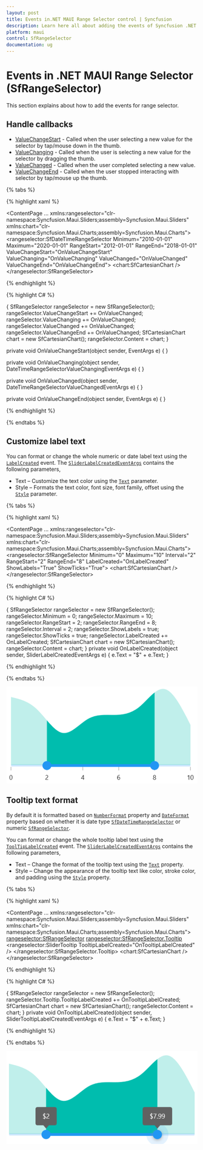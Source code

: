 ```yaml
---
layout: post
title: Events in.NET MAUI Range Selector control | Syncfusion 
description: Learn here all about adding the events of Syncfusion .NET MAUI Range Selector (SfRangeSelector) control and more.
platform: maui
control: SfRangeSelector
documentation: ug
---
```


# Events in .NET MAUI Range Selector (SfRangeSelector)

This section explains about how to add the events for range selector.

## Handle callbacks

* [ValueChangeStart](https://help.syncfusion.com/cr/maui/Syncfusion.Maui.Sliders.SfRangeSlider.html#Syncfusion_Maui_Sliders_SfRangeSlider_ValueChangeStart) -  Called when the user selecting a new value for the selector by tap/mouse down in the thumb.
* [ValueChanging](https://help.syncfusion.com/cr/maui/Syncfusion.Maui.Sliders.SfRangeSlider.html#Syncfusion_Maui_Sliders_SfRangeSlider_ValueChanging) - Called when the user is selecting a new value for the selector by dragging the thumb.
* [ValueChanged](https://help.syncfusion.com/cr/maui/Syncfusion.Maui.Sliders.SfRangeSlider.html#Syncfusion_Maui_Sliders_SfRangeSlider_ValueChanged) - Called when the user completed selecting a new value.
* [ValueChangeEnd](https://help.syncfusion.com/cr/maui/Syncfusion.Maui.Sliders.SfRangeSlider.html#Syncfusion_Maui_Sliders_SfRangeSlider_ValueChangeEnd) - Called when the user stopped interacting with selector by tap/mouse up the thumb.

{% tabs %}

{% highlight xaml %}

<ContentPage 
             ...
             xmlns:rangeselector="clr-namespace:Syncfusion.Maui.Sliders;assembly=Syncfusion.Maui.Sliders"
             xmlns:chart="clr-namespace:Syncfusion.Maui.Charts;assembly=Syncfusion.Maui.Charts">
   <rangeselector:SfDateTimeRangeSelector Minimum="2010-01-01" 
                                          Maximum="2020-01-01" 
                                          RangeStart="2012-01-01" 
                                          RangeEnd="2018-01-01" 
                                          ValueChangeStart="OnValueChangeStart" 
                                          ValueChanging="OnValueChanging" 
                                          ValueChanged="OnValueChanged" 
                                          ValueChangeEnd="OnValueChangeEnd">
      <chart:SfCartesianChart />
   </rangeselector:SfRangeSelector>
</ContentPage>

{% endhighlight %}

{% highlight C# %}

{
   SfRangeSelector rangeSelector = new SfRangeSelector();
   rangeSelector.ValueChangeStart += OnValueChanged;
   rangeSelector.ValueChanging += OnValueChanged;
   rangeSelector.ValueChanged += OnValueChanged;
   rangeSelector.ValueChangeEnd += OnValueChanged;
   SfCartesianChart chart = new SfCartesianChart();
   rangeSelector.Content = chart;
}

private void OnValueChangeStart(object sender, EventArgs e)
{
}

private void OnValueChanging(object sender, DateTimeRangeSelectorValueChangingEventArgs e)
{
}

private void OnValueChanged(object sender, DateTimeRangeSelectorValueChangedEventArgs e)
{
}

private void OnValueChangeEnd(object sender, EventArgs e)
{
}

{% endhighlight %}

{% endtabs %}

## Customize label text

You can format or change the whole numeric or date label text using the [`LabelCreated`](https://help.syncfusion.com/cr/maui/Syncfusion.Maui.Sliders.SliderBase.html#Syncfusion_Maui_Sliders_SliderBase_LabelCreated) event. The [`SliderLabelCreatedEventArgs`](https://help.syncfusion.com/cr/maui/Syncfusion.Maui.Sliders.SliderLabelCreatedEventArgs.html) contains the following parameters,

* Text – Customize the text color using the [`Text`](https://help.syncfusion.com/cr/maui/Syncfusion.Maui.Sliders.SliderLabelCreatedEventArgs.html#Syncfusion_Maui_Sliders_SliderLabelCreatedEventArgs_Style) parameter.
* Style – Formats the text color, font size, font family, offset using the [`Style`](https://help.syncfusion.com/cr/maui/Syncfusion.Maui.Sliders.SliderLabelCreatedEventArgs.html#Syncfusion_Maui_Sliders_SliderLabelCreatedEventArgs_Style) parameter.

{% tabs %}

{% highlight xaml %}

<ContentPage 
             ...
             xmlns:rangeselector="clr-namespace:Syncfusion.Maui.Sliders;assembly=Syncfusion.Maui.Sliders"
             xmlns:chart="clr-namespace:Syncfusion.Maui.Charts;assembly=Syncfusion.Maui.Charts">
      <rangeselector:SfRangeSelector Minimum="0" 
                               Maximum="10" 
                               Interval="2" 
                               RangeStart="2" 
                               RangeEnd="8"
                               LabelCreated="OnLabelCreated"   
                               ShowLabels="True" 
                               ShowTicks="True">
            <chart:SfCartesianChart />
      </rangeselector:SfRangeSelector>
</ContentPage>

{% endhighlight %}

{% highlight C# %}

{
   SfRangeSelector rangeSelector = new SfRangeSelector();
   rangeSelector.Minimum = 0;
   rangeSelector.Maximum = 10;
   rangeSelector.RangeStart = 2;
   rangeSelector.RangeEnd = 8;
   rangeSelector.Interval = 2;
   rangeSelector.ShowLabels = true;
   rangeSelector.ShowTicks = true;
   rangeSelector.LabelCreated += OnLabelCreated;
   SfCartesianChart chart = new SfCartesianChart();
   rangeSelector.Content = chart;
}
private void OnLabelCreated(object sender, SliderLabelCreatedEventArgs e)
{
	e.Text = "$" + e.Text;
}

{% endhighlight %}

{% endtabs %}

![RangeSelector custom label](images/labels-and-dividers/custom-label.png)

## Tooltip text format

By default it is formatted based on [`NumberFormat`](https://help.syncfusion.com/cr/maui/Syncfusion.Maui.Sliders.SliderBase.html#Syncfusion_Maui_Sliders_SliderBase_NumberFormat)  property and [`DateFormat`](https://help.syncfusion.com/cr/maui/Syncfusion.Maui.Sliders.SliderBase.html#Syncfusion_Maui_Sliders_SliderBase_DateFormat) property based on whether it is date type [`SfDateTimeRangeSelector`](https://help.syncfusion.com/cr/maui/Syncfusion.Maui.Sliders.SfDateTimeRangeSelector.html) or numeric [`SfRangeSelector`](https://help.syncfusion.com/cr/maui/Syncfusion.Maui.Sliders.SfRangeSelector.html).

You can format or change the whole tooltip label text using the [`ToolTipLabelCreated`](https://help.syncfusion.com/cr/maui/Syncfusion.Maui.Sliders.SliderBase.html#Syncfusion_Maui_Sliders_SliderBase_ToolTipLabelCreated) event. The [`SliderLabelCreatedEventArgs`](https://help.syncfusion.com/cr/maui/Syncfusion.Maui.Sliders.SliderLabelCreatedEventArgs.html) contains the following parameters,

* Text – Change the format of the tooltip text using the [`Text`](https://help.syncfusion.com/cr/maui/Syncfusion.Maui.Sliders.SliderLabelCreatedEventArgs.html#Syncfusion_Maui_Sliders_SliderLabelCreatedEventArgs_Text) property.
* Style – Change the appearance of the tooltip text like color, stroke color, and padding using the [`Style`](https://help.syncfusion.com/cr/maui/Syncfusion.Maui.Sliders.SliderLabelCreatedEventArgs.html#Syncfusion_Maui_Sliders_SliderLabelCreatedEventArgs_Style) property.

{% tabs %}

{% highlight xaml %}

<ContentPage 
             ...
             xmlns:rangeselector="clr-namespace:Syncfusion.Maui.Sliders;assembly=Syncfusion.Maui.Sliders"
             xmlns:chart="clr-namespace:Syncfusion.Maui.Charts;assembly=Syncfusion.Maui.Charts">
   <rangeselector:SfRangeSelector>
      <rangeselector:SfRangeSelector.Tooltip>
         <rangeselector:SliderTooltip TooltipLabelCreated="OnTooltipLabelCreated" />
      </rangeselector:SfRangeSelector.Tooltip>
      <chart:SfCartesianChart />
   </rangeselector:SfRangeSelector>
</ContentPage>

{% endhighlight %}

{% highlight C# %}

{
    SfRangeSelector rangeSelector = new SfRangeSelector();
    rangeSelector.Tooltip.TooltipLabelCreated += OnTooltipLabelCreated;
    SfCartesianChart chart = new SfCartesianChart();
    rangeSelector.Content = chart;
 }
 private void OnTooltipLabelCreated(object sender, SliderTooltipLabelCreatedEventArgs e)
 {
     e.Text = "$" + e.Text;
 }

{% endhighlight %}

{% endtabs %}

![RangeSelector custom tooltip](images/tooltip/custom-tooltip.png)
